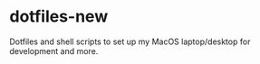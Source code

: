 # dotfiles-new
Dotfiles and shell scripts to set up my MacOS laptop/desktop for development and more.
